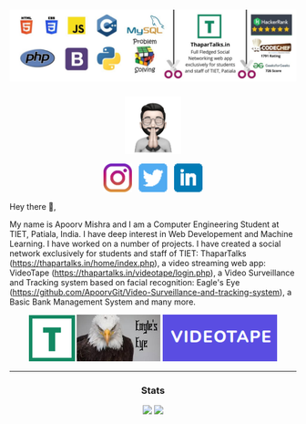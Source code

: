 # ![ApoorvGit header](https://raw.githubusercontent.com/ApoorvGit/ApoorvGit/0c0ef0b287fe26fb1e1c644fe39097eceeffd7e1/wall.jpeg)

<p align='center'>
<img width="20%" src="https://raw.githubusercontent.com/ApoorvGit/ApoorvGit/main/emoji.jpeg">
</p>

<p align='center'>
<a href="https://www.instagram.com/apoorvmishraanmol/"><img height="50" src="https://raw.githubusercontent.com/ApoorvGit/ApoorvGit/main/instagram.jpg"></a>&nbsp;&nbsp;
<a href="https://twitter.com/AforApoorv"><img height="50" src="https://raw.githubusercontent.com/ApoorvGit/ApoorvGit/main/twitter.png"></a>&nbsp;&nbsp;
<a href="https://www.linkedin.com/in/apoorv-mishra-7b9b77192/"><img height="50" src="https://raw.githubusercontent.com/ApoorvGit/ApoorvGit/main/linkedin.png"></a>
</p>

Hey there 👋,

My name is Apoorv Mishra and I am a Computer Engineering Student at TIET, Patiala, India. I have deep interest in Web Developement and Machine Learning. I have worked on a number of projects. I have created a social network exclusively for students and staff of TIET: ThaparTalks (https://thapartalks.in/home/index.php), a video streaming web app: VideoTape (https://thapartalks.in/videotape/login.php), a Video Surveillance and Tracking system based on facial recognition: Eagle's Eye (https://github.com/ApoorvGit/Video-Surveillance-and-tracking-system), a Basic Bank Management System and many more.

<p align='center'>
<img width="16%" src="https://github.com/ApoorvGit/ApoorvGit/blob/main/thapartalks.png?raw=true">
<img width="29%" src="https://github.com/ApoorvGit/ApoorvGit/blob/main/eagles%20eye.jpg?raw=true">
<img width="40%" src="https://github.com/ApoorvGit/ApoorvGit/blob/main/videotape.png?raw=true">
</p>

 <hr>
 <h3 align="center"> Stats</h3>
<p align = "center">
  <img width = "45%" src = "https://github-readme-stats.vercel.app/api?username=ApoorvGit&show_icons=true&theme=dark" >
  <img width = "45%" src = "https://github-readme-streak-stats.herokuapp.com/?user=ApoorvGit&theme=dark&hide_border=true">
  
</p>
